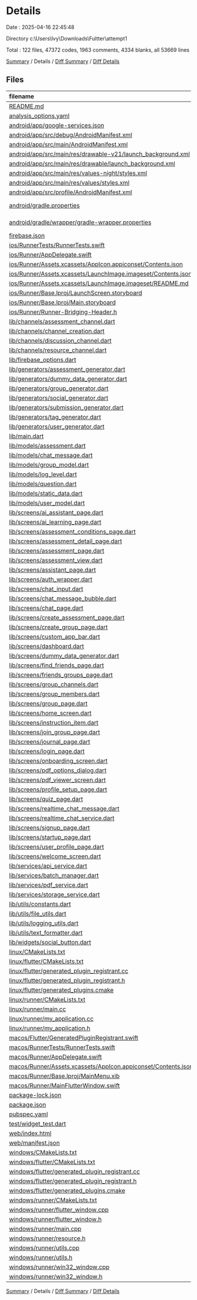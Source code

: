 # Details

Date : 2025-04-16 22:45:48

Directory c:\\Users\\Ivy\\Downloads\\Fultter\\attempt1

Total : 122 files,  47372 codes, 1963 comments, 4334 blanks, all 53669 lines

[Summary](results.md) / Details / [Diff Summary](diff.md) / [Diff Details](diff-details.md)

## Files
| filename | language | code | comment | blank | total |
| :--- | :--- | ---: | ---: | ---: | ---: |
| [README.md](/README.md) | Markdown | 22 | 0 | 12 | 34 |
| [analysis\_options.yaml](/analysis_options.yaml) | YAML | 3 | 22 | 4 | 29 |
| [android/app/google-services.json](/android/app/google-services.json) | JSON | 29 | 0 | 0 | 29 |
| [android/app/src/debug/AndroidManifest.xml](/android/app/src/debug/AndroidManifest.xml) | XML | 3 | 4 | 1 | 8 |
| [android/app/src/main/AndroidManifest.xml](/android/app/src/main/AndroidManifest.xml) | XML | 34 | 11 | 1 | 46 |
| [android/app/src/main/res/drawable-v21/launch\_background.xml](/android/app/src/main/res/drawable-v21/launch_background.xml) | XML | 4 | 7 | 2 | 13 |
| [android/app/src/main/res/drawable/launch\_background.xml](/android/app/src/main/res/drawable/launch_background.xml) | XML | 4 | 7 | 2 | 13 |
| [android/app/src/main/res/values-night/styles.xml](/android/app/src/main/res/values-night/styles.xml) | XML | 9 | 9 | 1 | 19 |
| [android/app/src/main/res/values/styles.xml](/android/app/src/main/res/values/styles.xml) | XML | 9 | 9 | 1 | 19 |
| [android/app/src/profile/AndroidManifest.xml](/android/app/src/profile/AndroidManifest.xml) | XML | 3 | 4 | 1 | 8 |
| [android/gradle.properties](/android/gradle.properties) | Java Properties | 3 | 0 | 1 | 4 |
| [android/gradle/wrapper/gradle-wrapper.properties](/android/gradle/wrapper/gradle-wrapper.properties) | Java Properties | 5 | 0 | 1 | 6 |
| [firebase.json](/firebase.json) | JSON | 41 | 0 | 1 | 42 |
| [ios/RunnerTests/RunnerTests.swift](/ios/RunnerTests/RunnerTests.swift) | Swift | 7 | 2 | 4 | 13 |
| [ios/Runner/AppDelegate.swift](/ios/Runner/AppDelegate.swift) | Swift | 12 | 0 | 2 | 14 |
| [ios/Runner/Assets.xcassets/AppIcon.appiconset/Contents.json](/ios/Runner/Assets.xcassets/AppIcon.appiconset/Contents.json) | JSON | 122 | 0 | 1 | 123 |
| [ios/Runner/Assets.xcassets/LaunchImage.imageset/Contents.json](/ios/Runner/Assets.xcassets/LaunchImage.imageset/Contents.json) | JSON | 23 | 0 | 1 | 24 |
| [ios/Runner/Assets.xcassets/LaunchImage.imageset/README.md](/ios/Runner/Assets.xcassets/LaunchImage.imageset/README.md) | Markdown | 3 | 0 | 2 | 5 |
| [ios/Runner/Base.lproj/LaunchScreen.storyboard](/ios/Runner/Base.lproj/LaunchScreen.storyboard) | XML | 36 | 1 | 1 | 38 |
| [ios/Runner/Base.lproj/Main.storyboard](/ios/Runner/Base.lproj/Main.storyboard) | XML | 25 | 1 | 1 | 27 |
| [ios/Runner/Runner-Bridging-Header.h](/ios/Runner/Runner-Bridging-Header.h) | C++ | 1 | 0 | 1 | 2 |
| [lib/channels/assessment\_channel.dart](/lib/channels/assessment_channel.dart) | Dart | 675 | 12 | 42 | 729 |
| [lib/channels/channel\_creation.dart](/lib/channels/channel_creation.dart) | Dart | 342 | 1 | 26 | 369 |
| [lib/channels/discussion\_channel.dart](/lib/channels/discussion_channel.dart) | Dart | 1,240 | 50 | 87 | 1,377 |
| [lib/channels/resource\_channel.dart](/lib/channels/resource_channel.dart) | Dart | 2,624 | 83 | 162 | 2,869 |
| [lib/firebase\_options.dart](/lib/firebase_options.dart) | Dart | 70 | 12 | 7 | 89 |
| [lib/generators/assessment\_generator.dart](/lib/generators/assessment_generator.dart) | Dart | 706 | 60 | 105 | 871 |
| [lib/generators/dummy\_data\_generator.dart](/lib/generators/dummy_data_generator.dart) | Dart | 235 | 34 | 34 | 303 |
| [lib/generators/group\_generator.dart](/lib/generators/group_generator.dart) | Dart | 368 | 38 | 61 | 467 |
| [lib/generators/social\_generator.dart](/lib/generators/social_generator.dart) | Dart | 156 | 17 | 29 | 202 |
| [lib/generators/submission\_generator.dart](/lib/generators/submission_generator.dart) | Dart | 505 | 40 | 83 | 628 |
| [lib/generators/tag\_generator.dart](/lib/generators/tag_generator.dart) | Dart | 77 | 11 | 19 | 107 |
| [lib/generators/user\_generator.dart](/lib/generators/user_generator.dart) | Dart | 236 | 31 | 48 | 315 |
| [lib/main.dart](/lib/main.dart) | Dart | 57 | 0 | 9 | 66 |
| [lib/models/assessment.dart](/lib/models/assessment.dart) | Dart | 76 | 0 | 9 | 85 |
| [lib/models/chat\_message.dart](/lib/models/chat_message.dart) | Dart | 52 | 0 | 6 | 58 |
| [lib/models/group\_model.dart](/lib/models/group_model.dart) | Dart | 186 | 0 | 26 | 212 |
| [lib/models/log\_level.dart](/lib/models/log_level.dart) | Dart | 9 | 0 | 3 | 12 |
| [lib/models/question.dart](/lib/models/question.dart) | Dart | 65 | 0 | 8 | 73 |
| [lib/models/static\_data.dart](/lib/models/static_data.dart) | Dart | 265 | 0 | 16 | 281 |
| [lib/models/user\_model.dart](/lib/models/user_model.dart) | Dart | 68 | 0 | 11 | 79 |
| [lib/screens/ai\_assistant\_page.dart](/lib/screens/ai_assistant_page.dart) | Dart | 3,483 | 0 | 260 | 3,743 |
| [lib/screens/ai\_learning\_page.dart](/lib/screens/ai_learning_page.dart) | Dart | 2,470 | 0 | 127 | 2,597 |
| [lib/screens/assessment\_conditions\_page.dart](/lib/screens/assessment_conditions_page.dart) | Dart | 1,382 | 66 | 99 | 1,547 |
| [lib/screens/assessment\_detail\_page.dart](/lib/screens/assessment_detail_page.dart) | Dart | 1,344 | 88 | 114 | 1,546 |
| [lib/screens/assessment\_page.dart](/lib/screens/assessment_page.dart) | Dart | 2,524 | 0 | 224 | 2,748 |
| [lib/screens/assessment\_view.dart](/lib/screens/assessment_view.dart) | Dart | 541 | 28 | 32 | 601 |
| [lib/screens/assistant\_page.dart](/lib/screens/assistant_page.dart) | Dart | 686 | 71 | 104 | 861 |
| [lib/screens/auth\_wrapper.dart](/lib/screens/auth_wrapper.dart) | Dart | 35 | 11 | 6 | 52 |
| [lib/screens/chat\_input.dart](/lib/screens/chat_input.dart) | Dart | 99 | 0 | 6 | 105 |
| [lib/screens/chat\_message\_bubble.dart](/lib/screens/chat_message_bubble.dart) | Dart | 94 | 0 | 6 | 100 |
| [lib/screens/chat\_page.dart](/lib/screens/chat_page.dart) | Dart | 844 | 0 | 71 | 915 |
| [lib/screens/create\_assessment\_page.dart](/lib/screens/create_assessment_page.dart) | Dart | 2,746 | 137 | 202 | 3,085 |
| [lib/screens/create\_group\_page.dart](/lib/screens/create_group_page.dart) | Dart | 487 | 32 | 47 | 566 |
| [lib/screens/custom\_app\_bar.dart](/lib/screens/custom_app_bar.dart) | Dart | 117 | 14 | 15 | 146 |
| [lib/screens/dashboard.dart](/lib/screens/dashboard.dart) | Dart | 864 | 0 | 41 | 905 |
| [lib/screens/dummy\_data\_generator.dart](/lib/screens/dummy_data_generator.dart) | Dart | 2,555 | 266 | 387 | 3,208 |
| [lib/screens/find\_friends\_page.dart](/lib/screens/find_friends_page.dart) | Dart | 1,086 | 111 | 108 | 1,305 |
| [lib/screens/friends\_groups\_page.dart](/lib/screens/friends_groups_page.dart) | Dart | 1,623 | 0 | 117 | 1,740 |
| [lib/screens/group\_channels.dart](/lib/screens/group_channels.dart) | Dart | 633 | 12 | 43 | 688 |
| [lib/screens/group\_members.dart](/lib/screens/group_members.dart) | Dart | 1,317 | 26 | 69 | 1,412 |
| [lib/screens/group\_page.dart](/lib/screens/group_page.dart) | Dart | 582 | 27 | 29 | 638 |
| [lib/screens/home\_screen.dart](/lib/screens/home_screen.dart) | Dart | 1,081 | 0 | 81 | 1,162 |
| [lib/screens/instruction\_item.dart](/lib/screens/instruction_item.dart) | Dart | 55 | 0 | 4 | 59 |
| [lib/screens/join\_group\_page.dart](/lib/screens/join_group_page.dart) | Dart | 782 | 0 | 75 | 857 |
| [lib/screens/journal\_page.dart](/lib/screens/journal_page.dart) | Dart | 556 | 0 | 15 | 571 |
| [lib/screens/login\_page.dart](/lib/screens/login_page.dart) | Dart | 695 | 0 | 58 | 753 |
| [lib/screens/onboarding\_screen.dart](/lib/screens/onboarding_screen.dart) | Dart | 210 | 0 | 7 | 217 |
| [lib/screens/pdf\_options\_dialog.dart](/lib/screens/pdf_options_dialog.dart) | Dart | 821 | 0 | 15 | 836 |
| [lib/screens/pdf\_viewer\_screen.dart](/lib/screens/pdf_viewer_screen.dart) | Dart | 152 | 7 | 14 | 173 |
| [lib/screens/profile\_setup\_page.dart](/lib/screens/profile_setup_page.dart) | Dart | 1,340 | 67 | 95 | 1,502 |
| [lib/screens/quiz\_page.dart](/lib/screens/quiz_page.dart) | Dart | 1,703 | 0 | 103 | 1,806 |
| [lib/screens/realtime\_chat\_message.dart](/lib/screens/realtime_chat_message.dart) | Dart | 65 | 7 | 9 | 81 |
| [lib/screens/realtime\_chat\_service.dart](/lib/screens/realtime_chat_service.dart) | Dart | 294 | 40 | 57 | 391 |
| [lib/screens/signup\_page.dart](/lib/screens/signup_page.dart) | Dart | 690 | 46 | 65 | 801 |
| [lib/screens/startup\_page.dart](/lib/screens/startup_page.dart) | Dart | 182 | 16 | 20 | 218 |
| [lib/screens/user\_profile\_page.dart](/lib/screens/user_profile_page.dart) | Dart | 1,432 | 119 | 173 | 1,724 |
| [lib/screens/welcome\_screen.dart](/lib/screens/welcome_screen.dart) | Dart | 422 | 0 | 16 | 438 |
| [lib/services/api\_service.dart](/lib/services/api_service.dart) | Dart | 561 | 84 | 119 | 764 |
| [lib/services/batch\_manager.dart](/lib/services/batch_manager.dart) | Dart | 98 | 0 | 18 | 116 |
| [lib/services/pdf\_service.dart](/lib/services/pdf_service.dart) | Dart | 80 | 0 | 20 | 100 |
| [lib/services/storage\_service.dart](/lib/services/storage_service.dart) | Dart | 203 | 0 | 29 | 232 |
| [lib/utils/constants.dart](/lib/utils/constants.dart) | Dart | 49 | 0 | 9 | 58 |
| [lib/utils/file\_utils.dart](/lib/utils/file_utils.dart) | Dart | 42 | 0 | 9 | 51 |
| [lib/utils/logging\_utils.dart](/lib/utils/logging_utils.dart) | Dart | 53 | 0 | 17 | 70 |
| [lib/utils/text\_formatter.dart](/lib/utils/text_formatter.dart) | Dart | 181 | 0 | 25 | 206 |
| [lib/widgets/social\_button.dart](/lib/widgets/social_button.dart) | Dart | 50 | 0 | 4 | 54 |
| [linux/CMakeLists.txt](/linux/CMakeLists.txt) | CMake | 104 | 0 | 25 | 129 |
| [linux/flutter/CMakeLists.txt](/linux/flutter/CMakeLists.txt) | CMake | 79 | 0 | 10 | 89 |
| [linux/flutter/generated\_plugin\_registrant.cc](/linux/flutter/generated_plugin_registrant.cc) | C++ | 15 | 4 | 5 | 24 |
| [linux/flutter/generated\_plugin\_registrant.h](/linux/flutter/generated_plugin_registrant.h) | C++ | 5 | 5 | 6 | 16 |
| [linux/flutter/generated\_plugins.cmake](/linux/flutter/generated_plugins.cmake) | CMake | 21 | 0 | 6 | 27 |
| [linux/runner/CMakeLists.txt](/linux/runner/CMakeLists.txt) | CMake | 21 | 0 | 6 | 27 |
| [linux/runner/main.cc](/linux/runner/main.cc) | C++ | 5 | 0 | 2 | 7 |
| [linux/runner/my\_application.cc](/linux/runner/my_application.cc) | C++ | 83 | 21 | 27 | 131 |
| [linux/runner/my\_application.h](/linux/runner/my_application.h) | C++ | 7 | 7 | 5 | 19 |
| [macos/Flutter/GeneratedPluginRegistrant.swift](/macos/Flutter/GeneratedPluginRegistrant.swift) | Swift | 32 | 3 | 4 | 39 |
| [macos/RunnerTests/RunnerTests.swift](/macos/RunnerTests/RunnerTests.swift) | Swift | 7 | 2 | 4 | 13 |
| [macos/Runner/AppDelegate.swift](/macos/Runner/AppDelegate.swift) | Swift | 11 | 0 | 3 | 14 |
| [macos/Runner/Assets.xcassets/AppIcon.appiconset/Contents.json](/macos/Runner/Assets.xcassets/AppIcon.appiconset/Contents.json) | JSON | 68 | 0 | 1 | 69 |
| [macos/Runner/Base.lproj/MainMenu.xib](/macos/Runner/Base.lproj/MainMenu.xib) | XML | 343 | 0 | 1 | 344 |
| [macos/Runner/MainFlutterWindow.swift](/macos/Runner/MainFlutterWindow.swift) | Swift | 12 | 0 | 4 | 16 |
| [package-lock.json](/package-lock.json) | JSON | 6 | 0 | 1 | 7 |
| [package.json](/package.json) | JSON | 1 | 0 | 1 | 2 |
| [pubspec.yaml](/pubspec.yaml) | YAML | 58 | 61 | 26 | 145 |
| [test/widget\_test.dart](/test/widget_test.dart) | Dart | 14 | 10 | 7 | 31 |
| [web/index.html](/web/index.html) | HTML | 19 | 15 | 5 | 39 |
| [web/manifest.json](/web/manifest.json) | JSON | 35 | 0 | 1 | 36 |
| [windows/CMakeLists.txt](/windows/CMakeLists.txt) | CMake | 89 | 0 | 20 | 109 |
| [windows/flutter/CMakeLists.txt](/windows/flutter/CMakeLists.txt) | CMake | 98 | 0 | 12 | 110 |
| [windows/flutter/generated\_plugin\_registrant.cc](/windows/flutter/generated_plugin_registrant.cc) | C++ | 27 | 4 | 5 | 36 |
| [windows/flutter/generated\_plugin\_registrant.h](/windows/flutter/generated_plugin_registrant.h) | C++ | 5 | 5 | 6 | 16 |
| [windows/flutter/generated\_plugins.cmake](/windows/flutter/generated_plugins.cmake) | CMake | 26 | 0 | 6 | 32 |
| [windows/runner/CMakeLists.txt](/windows/runner/CMakeLists.txt) | CMake | 34 | 0 | 7 | 41 |
| [windows/runner/flutter\_window.cpp](/windows/runner/flutter_window.cpp) | C++ | 49 | 7 | 16 | 72 |
| [windows/runner/flutter\_window.h](/windows/runner/flutter_window.h) | C++ | 20 | 5 | 9 | 34 |
| [windows/runner/main.cpp](/windows/runner/main.cpp) | C++ | 30 | 4 | 10 | 44 |
| [windows/runner/resource.h](/windows/runner/resource.h) | C++ | 9 | 6 | 2 | 17 |
| [windows/runner/utils.cpp](/windows/runner/utils.cpp) | C++ | 54 | 2 | 10 | 66 |
| [windows/runner/utils.h](/windows/runner/utils.h) | C++ | 8 | 6 | 6 | 20 |
| [windows/runner/win32\_window.cpp](/windows/runner/win32_window.cpp) | C++ | 210 | 24 | 55 | 289 |
| [windows/runner/win32\_window.h](/windows/runner/win32_window.h) | C++ | 48 | 31 | 24 | 103 |

[Summary](results.md) / Details / [Diff Summary](diff.md) / [Diff Details](diff-details.md)